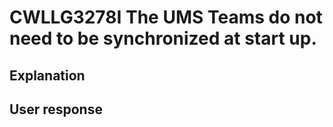 # CWLLG3278I The UMS Teams do not need to be synchronized at start up.

## Explanation

## User response
